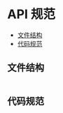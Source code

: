 # API 规范

- <a href='#directory'>文件结构</a>
- <a href='#standard'>代码规范</a>

## <h2 id='directory'>文件结构</h2>

```

```

## <h2 id='standard'>代码规范</h2>
